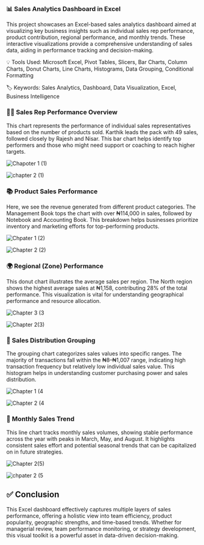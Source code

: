 ### 📊 Sales Analytics Dashboard in Excel

This project showcases an Excel-based sales analytics dashboard aimed at visualizing key business insights such as individual sales rep performance, product contribution, regional performance, and monthly trends. These interactive visualizations provide a comprehensive understanding of sales data, aiding in performance tracking and decision-making.

💡 Tools Used: Microsoft Excel, Pivot Tables, Slicers, Bar Charts, Column Charts, Donut Charts, Line Charts, Histograms, Data Grouping, Conditional Formatting

🏷️ Keywords: Sales Analytics, Dashboard, Data Visualization, Excel, Business Intelligence

### 🧑‍💼 Sales Rep Performance Overview 

This chart represents the performance of individual sales representatives based on the number of products sold. Karthik leads the pack with 49 sales, followed closely by Rajesh and Nisar. This bar chart helps identify top performers and those who might need support or coaching to reach higher targets.

![Chapoter 1 (1)](https://github.com/user-attachments/assets/295c8e8b-9373-4a7e-90c2-36b908968b5d)



![chapter 2 (1)](https://github.com/user-attachments/assets/5a6a0d49-4a27-428b-a4be-52f9c9afe472)




### 📚 Product Sales Performance

Here, we see the revenue generated from different product categories. The Management Book tops the chart with over ₦114,000 in sales, followed by Notebook and Accounting Book. This breakdown helps businesses prioritize inventory and marketing efforts for top-performing products.

![Chpater 1 (2)](https://github.com/user-attachments/assets/6b1c4b75-80fd-4776-8778-d0a0e11ee990)

![Chapter 2 (2)](https://github.com/user-attachments/assets/a357c54d-78d9-4e74-addd-3889c579c259)



### 🌍 Regional (Zone) Performance
This donut chart illustrates the average sales per region. The North region shows the highest average sales at ₦1,158, contributing 28% of the total performance. This visualization is vital for understanding geographical performance and resource allocation.

![Chapter 3 (3](https://github.com/user-attachments/assets/2240d8b6-7e0b-4538-aaaf-fa25528ba3df)

![Chapter 2(3)](https://github.com/user-attachments/assets/50501643-cc7f-4240-9180-ab2e3cd05e54)


### 🧮 Sales Distribution Grouping
The grouping chart categorizes sales values into specific ranges. The majority of transactions fall within the ₦8–₦1,007 range, indicating high transaction frequency but relatively low individual sales value. This histogram helps in understanding customer purchasing power and sales distribution.

![Chapter 1 (4](https://github.com/user-attachments/assets/b04be3fd-418b-498b-b089-643f2e00eef6)

![Chapter 2 (4](https://github.com/user-attachments/assets/57477934-4b97-451f-89b8-b9ad6cb18fe8)




### 📅 Monthly Sales Trend
This line chart tracks monthly sales volumes, showing stable performance across the year with peaks in March, May, and August. It highlights consistent sales effort and potential seasonal trends that can be capitalized on in future strategies.

![Chapter 2(5)](https://github.com/user-attachments/assets/6ce611f0-5eb6-4aaf-96fb-797d544ebf30)

![chpater 2 (5](https://github.com/user-attachments/assets/e59a8c70-cea4-4c03-b2ca-14753de46a09)


## ✅ Conclusion
This Excel dashboard effectively captures multiple layers of sales performance, offering a holistic view into team efficiency, product popularity, geographic strengths, and time-based trends. Whether for managerial review, team performance monitoring, or strategy development, this visual toolkit is a powerful asset in data-driven decision-making.

